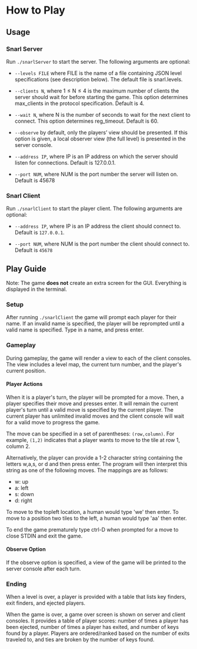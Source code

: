 # How to Play

## Usage

### Snarl Server
Run `./snarlServer` to start the server. The following arguments are optional:
* `--levels FILE` where FILE is the name of a file containing JSON level specifications (see description below). The default file is snarl.levels.

* `--clients N`, where 1 ≤ N ≤ 4 is the maximum number of clients the server should wait for before starting the game. This option determines max_clients in the protocol specification. Default is 4.

* `--wait N`, where N is the number of seconds to wait for the next client to connect. This option determines reg_timeout. Default is 60.

* `--observe` by default, only the players’ view should be presented. If this option is given, a local observer view (the full level) is presented in the server console.

* `--address IP`, where IP is an IP address on which the server should listen for connections. Default is 127.0.0.1.

* `--port NUM`, where NUM is the port number the server will listen on. Default is 45678

### Snarl Client
Run `./snarlClient` to start the player client. The following arguments are optional:
* `--address IP`, where IP is an IP address the client should connect to. Default is `127.0.0.1`.

*  `--port NUM`, where NUM is the port number the client should connect to. Default is `45678`

## Play Guide

Note:
The game **does not** create an extra screen for the GUI. Everything is displayed in the terminal.

### Setup
After running `./snarlClient` the game will prompt each player for their name. If an invalid name is specified, the player will be reprompted until a valid name is specified.
Type in a name, and press enter.

### Gameplay

During gameplay, the game will render a view to each of the client consoles. The view includes a level map, the current turn number, and the player's current position.

#### Player Actions
When it is a player's turn, the player will be prompted for a move. Then, a player specifies their move and presses enter. It will remain the current player's turn until a valid move is specified by the current player. The current player has unlimited invalid moves and the client console will wait for a valid move to progress the game.

The move can be specified in a set of parentheses: `(row,column)`. For example, `(1,2)` indicates that a player wants to move to the tile at row 1, column 2.

Alternatively, the player can provide a 1-2 character string containing the letters w,a,s, or d and then press enter.
The program will then interpret this string as one of the following moves. The mappings are as follows:
* w: up
* a: left
* s: down
* d: right

To move to the topleft location, a human would type 'we' then enter. To move to a position two tiles to the left, a human would type 'aa' then enter.

To end the game prematurely type ctrl-D when prompted for a move to close STDIN and exit the game.

#### Observe Option
If the observe option is specified, a view of the game will be printed to the server console after each turn.

### Ending
When a level is over, a player is provided with a table that lists key finders, exit finders, and ejected players.

When the game is over, a game over screen is shown on server and client consoles. It provides a table of player scores: number of times a player has been ejected, number of times a player has exited, and number of keys found by a player. Players are ordered/ranked based on the number of exits traveled to, and ties are broken by the number of keys found.
